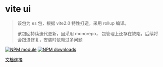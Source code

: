 <!--
 * @abstract: JianJie
 * @version: 0.0.1
 * @Author: bhabgs
 * @Date: 2021-01-05 15:31:48
 * @LastEditors: bhabgs
 * @LastEditTime: 2021-04-08 18:17:06
-->

# vite ui

> 该包为 es 包，根据 vite2.0 特性打造，采用 rollup 编译。
>
> 该包回持续迭代更新，因采用 monorepo， 包管理上还存在缺陷，后续将会跟进修复，安装时依赖过多问题

[![NPM module](https://img.shields.io/npm/v/vitevui.svg)](https://npmjs.org/package/vitevui)
[![NPM downloads](https://img.shields.io/npm/dt/vitevui.svg)](https://npmjs.org/package/vitevui)

[文档连接](https://bhabgs.github.io/vite-vui-docs/components/log.html)

